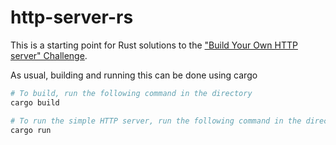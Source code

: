 # http-server-rs

This is a starting point for Rust solutions to the
["Build Your Own HTTP server" Challenge](https://app.codecrafters.io/courses/http-server/overview).

As usual, building and running this can be done using cargo

```sh
# To build, run the following command in the directory
cargo build

# To run the simple HTTP server, run the following command in the directory
cargo run
```

